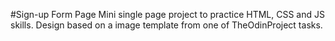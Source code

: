 #Sign-up Form Page
Mini single page project to practice HTML, CSS and JS skills. Design based on a image template from one of TheOdinProject tasks.
